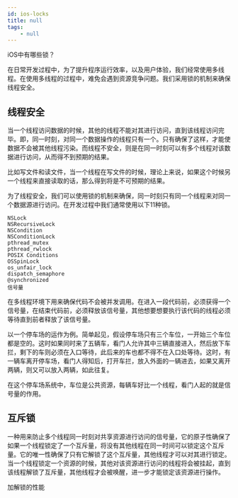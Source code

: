 ```yaml
---
id: ios-locks
title: null
tags:
    - null
---
```


<!--front-->
iOS中有哪些锁？

<!--back-->
在日常开发过程中，为了提升程序运行效率，以及用户体验，我们经常使用多线程。在使用多线程的过程中，难免会遇到资源竞争问题。我们采用锁的机制来确保线程安全。

## 线程安全

当一个线程访问数据的时候，其他的线程不能对其进行访问，直到该线程访问完毕。即，同一时刻，对同一个数据操作的线程只有一个。只有确保了这样，才能使数据不会被其他线程污染。而线程不安全，则是在同一时刻可以有多个线程对该数据进行访问，从而得不到预期的结果。

比如写文件和读文件，当一个线程在写文件的时候，理论上来说，如果这个时候另一个线程来直接读取的话，那么得到将是不可预期的结果。

为了线程安全，我们可以使用锁的机制来确保，同一时刻只有同一个线程来对同一个数据源进行访问。在开发过程中我们通常使用以下11种锁。

```
NSLock
NSRecursiveLock
NSCondition
NSConditionLock
pthread_mutex
pthread_rwlock
POSIX Conditions
OSSpinLock
os_unfair_lock
dispatch_semaphore
@synchronized
信号量
```

在多线程环境下用来确保代码不会被并发调用。在进入一段代码前，必须获得一个信号量，在结束代码前，必须释放该信号量，其他想要想要执行该代码的线程必须等待直到前者释放了该信号量。

以一个停车场的运作为例。简单起见，假设停车场只有三个车位，一开始三个车位都是空的。这时如果同时来了五辆车，看门人允许其中三辆直接进入，然后放下车拦，剩下的车则必须在入口等待，此后来的车也都不得不在入口处等待。这时，有一辆车离开停车场，看门人得知后，打开车拦，放入外面的一辆进去，如果又离开两辆，则又可以放入两辆，如此往复。

在这个停车场系统中，车位是公共资源，每辆车好比一个线程，看门人起的就是信号量的作用。

## 互斥锁

一种用来防止多个线程同一时刻对共享资源进行访问的信号量，它的原子性确保了如果一个线程锁定了一个互斥量，将没有其他线程在同一时间可以锁定这个互斥量。它的唯一性确保了只有它解锁了这个互斥量，其他线程才可以对其进行锁定。当一个线程锁定一个资源的时候，其他对该资源进行访问的线程将会被挂起，直到该线程解锁了互斥量，其他线程才会被唤醒，进一步才能锁定该资源进行操作。

加解锁的性能

